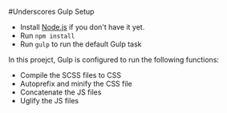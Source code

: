#Underscores Gulp Setup

<ul>
<li>Install <a href="https://nodejs.org/en/" rel="nofollow">Node.js</a> if you don't have it yet.</li>
<li>Run <code>npm install</code></li>
<li>Run <code>gulp</code> to run the default Gulp task</li>
</ul>
<p>In this proejct, Gulp is configured to run the following functions:</p>
<ul>
<li>Compile the SCSS files to CSS</li>
<li>Autoprefix and minify the CSS file</li>
<li>Concatenate the JS files</li>
<li>Uglify the JS files</li>
</ul>
